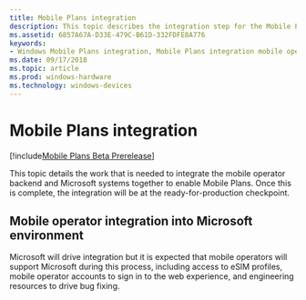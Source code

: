 ```yaml
---
title: Mobile Plans integration
description: This topic describes the integration step for the Mobile Plans program.
ms.assetid: 6857A67A-D33E-479C-B61D-332FDFE8A776
keywords:
- Windows Mobile Plans integration, Mobile Plans integration mobile operators
ms.date: 09/17/2018
ms.topic: article
ms.prod: windows-hardware
ms.technology: windows-devices
---
```


# Mobile Plans integration

[!include[Mobile Plans Beta Prerelease](../mobile-plans-beta-prerelease.md)]

This topic details the work that is needed to integrate the mobile operator backend and Microsoft systems together to enable Mobile Plans. Once this is complete, the integration will be at the ready-for-production checkpoint.

## Mobile operator integration into Microsoft environment

Microsoft will drive integration but it is expected that mobile operators will support Microsoft during this process, including access to eSIM profiles, mobile operator accounts to sign in to the web experience, and engineering resources to drive bug fixing.